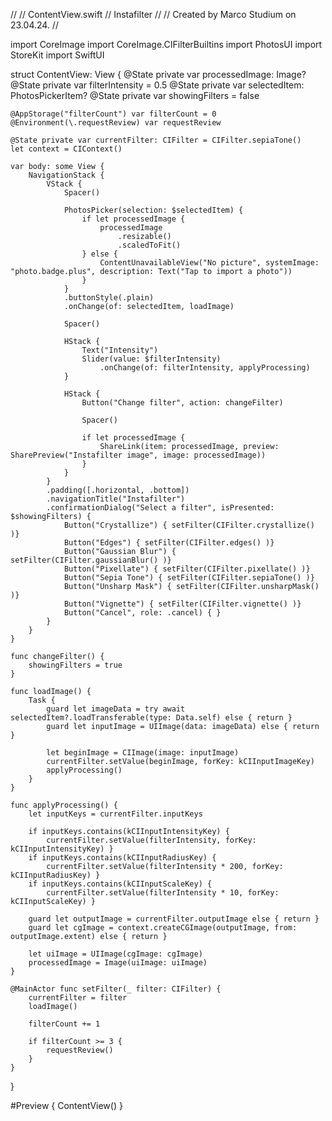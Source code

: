 //
//  ContentView.swift
//  Instafilter
//
//  Created by Marco Studium on 23.04.24.
//

import CoreImage
import CoreImage.CIFilterBuiltins
import PhotosUI
import StoreKit
import SwiftUI

struct ContentView: View {
    @State private var processedImage: Image?
    @State private var filterIntensity = 0.5
    @State private var selectedItem: PhotosPickerItem?
    @State private var showingFilters = false
    
    @AppStorage("filterCount") var filterCount = 0
    @Environment(\.requestReview) var requestReview
    
    @State private var currentFilter: CIFilter = CIFilter.sepiaTone()
    let context = CIContext()
    
    var body: some View {
        NavigationStack {
            VStack {
                Spacer()
                
                PhotosPicker(selection: $selectedItem) {
                    if let processedImage {
                        processedImage
                            .resizable()
                            .scaledToFit()
                    } else {
                        ContentUnavailableView("No picture", systemImage: "photo.badge.plus", description: Text("Tap to import a photo"))
                    }
                }
                .buttonStyle(.plain)
                .onChange(of: selectedItem, loadImage)
                
                Spacer()
                
                HStack {
                    Text("Intensity")
                    Slider(value: $filterIntensity)
                        .onChange(of: filterIntensity, applyProcessing)
                }
                
                HStack {
                    Button("Change filter", action: changeFilter)
                    
                    Spacer()
                    
                    if let processedImage {
                        ShareLink(item: processedImage, preview: SharePreview("Instafilter image", image: processedImage))
                    }
                }
            }
            .padding([.horizontal, .bottom])
            .navigationTitle("Instafilter")
            .confirmationDialog("Select a filter", isPresented: $showingFilters) {
                Button("Crystallize") { setFilter(CIFilter.crystallize() )}
                Button("Edges") { setFilter(CIFilter.edges() )}
                Button("Gaussian Blur") { setFilter(CIFilter.gaussianBlur() )}
                Button("Pixellate") { setFilter(CIFilter.pixellate() )}
                Button("Sepia Tone") { setFilter(CIFilter.sepiaTone() )}
                Button("Unsharp Mask") { setFilter(CIFilter.unsharpMask() )}
                Button("Vignette") { setFilter(CIFilter.vignette() )}
                Button("Cancel", role: .cancel) { }
            }
        }
    }
    
    func changeFilter() {
        showingFilters = true
    }
    
    func loadImage() {
        Task {
            guard let imageData = try await selectedItem?.loadTransferable(type: Data.self) else { return }
            guard let inputImage = UIImage(data: imageData) else { return }
            
            let beginImage = CIImage(image: inputImage)
            currentFilter.setValue(beginImage, forKey: kCIInputImageKey)
            applyProcessing()
        }
    }
    
    func applyProcessing() {
        let inputKeys = currentFilter.inputKeys
        
        if inputKeys.contains(kCIInputIntensityKey) {
            currentFilter.setValue(filterIntensity, forKey: kCIInputIntensityKey) }
        if inputKeys.contains(kCIInputRadiusKey) {
            currentFilter.setValue(filterIntensity * 200, forKey: kCIInputRadiusKey) }
        if inputKeys.contains(kCIInputScaleKey) {
            currentFilter.setValue(filterIntensity * 10, forKey: kCIInputScaleKey) }
        
        guard let outputImage = currentFilter.outputImage else { return }
        guard let cgImage = context.createCGImage(outputImage, from: outputImage.extent) else { return }
        
        let uiImage = UIImage(cgImage: cgImage)
        processedImage = Image(uiImage: uiImage)
    }
    
    @MainActor func setFilter(_ filter: CIFilter) {
        currentFilter = filter
        loadImage()
        
        filterCount += 1
        
        if filterCount >= 3 {
            requestReview()
        }
    }
}

#Preview {
    ContentView()
}
